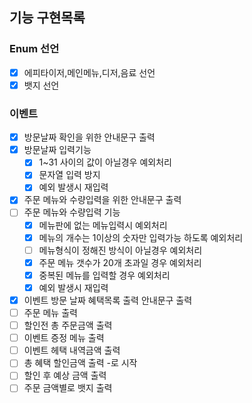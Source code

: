 ## 기능 구현목록

### Enum 선언

- [x] 에피타이저,메인메뉴,디저,음료 선언
- [x] 뱃지 선언

### 이벤트 

- [x] 방문날짜 확인을 위한 안내문구 출력
- [x] 방문날짜 입력기능
  - [x] 1~31 사이의 값이 아닐경우 예외처리
  - [x] 문자열 입력 방지
  - [x] 예외 발생시 재입력
- [x] 주문 메뉴와 수량입력을 위한 안내문구 출력
- [ ] 주문 메뉴와 수량입력 기능
  - [x] 메뉴판에 없는 메뉴입력시 예외처리
  - [x] 메뉴의 개수는 1이상의 숫자만 입력가능 하도록 예외처리
  - [ ] 메뉴형식이 정해진 방식이 아닐경우 예외처리
  - [x] 주문 메뉴 갯수가 20개 초과일 경우 예외처리
  - [x] 중복된 메뉴를 입력할 경우 예외처리
  - [x] 예외 발생시 재입력
- [x] 이벤트 방문 날짜 혜택목록 출력 안내문구 출력
- [ ] 주문 메뉴 출력
- [ ] 할인전 총 주문금액 출력
- [ ] 이벤트 증정 메뉴 출력
- [ ] 이벤트 헤택 내역금액 출력
- [ ] 총 혜택 할인금액 출력 -로 시작
- [ ] 할인 후 예상 금액 출력
- [ ] 주문 금액별로 뱃지 출력
